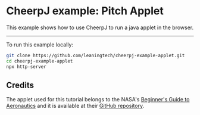 # CheerpJ example: Pitch Applet

This example shows how to use CheerpJ to run a java applet in the browser.

---

To run this example locally:

```sh
git clone https://github.com/leaningtech/cheerpj-example-applet.git
cd cheerpj-example-applet
npx http-server
```

## Credits
The applet used for this tutorial belongs to the NASA's [Beginner's Guide to Aeronautics](https://www.grc.nasa.gov/WWW/K-12/airplane/) and it is available at their [GitHub repository](https://github.com/nasa/BGA/tree/main).
